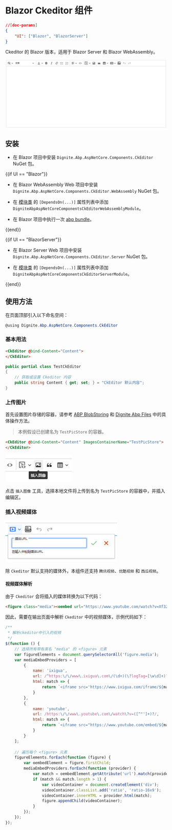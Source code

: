 # Blazor Ckeditor 组件

``` json
//[doc-params]
{
    "UI": ["Blazor", "BlazorServer"]
}
```

Ckeditor 的 Blazor 版本，适用于 Blazor Server 和 Blazor WebAssembly。

![Blazor Ckeditor 组件](images/ckeditor.jpg)

## 安装

* 在 Blazor 项目中安装 `Dignite.Abp.AspNetCore.Components.CkEditor` NuGet 包。

{{if UI == "Blazor"}}

* 在 Blazor WebAssembly Web 项目中安装 `Dignite.Abp.AspNetCore.Components.CkEditor.WebAssembly` NuGet 包。

* 在 [模块类](https://docs.abp.io/en/abp/latest/Module-Development-Basics) 的 `[DependsOn(...)]` 属性列表中添加 `DigniteAbpAspNetCoreComponentsCkEditorWebAssemblyModule`。

* 在 Blazor 项目中执行一次 [abp bundle](https://docs.abp.io/en/abp/latest/CLI#bundle)。

{{end}}

{{if UI == "BlazorServer"}}

* 在 Blazor Server Web 项目中安装 `Dignite.Abp.AspNetCore.Components.CkEditor.Server` NuGet 包。

* 在 [模块类](https://docs.abp.io/en/abp/latest/Module-Development-Basics) 的 `[DependsOn(...)]` 属性列表中添加 `DigniteAbpAspNetCoreComponentsCkEditorServerModule`。

{{end}}

## 使用方法

在页面顶部引入以下命名空间：

```csharp
@using Dignite.Abp.AspNetCore.Components.CkEditor
```

### 基本用法

```html
<CkEditor @bind-Content="Content">
</CkEditor>
```

```csharp
public partial class TestCkEditor
{
    // 获取或设置 Ckeditor 内容
    public string Content { get; set; } = "CkEditor 默认内容";
}
```

### 上传图片

首先设置图片存储的容器，请参考 [ABP BlobStoring](https://docs.abp.io/zh-Hans/abp/latest/Blob-Storing) 和 [Dignite Abp Files](Files.md) 中的具体操作方法。

> 本例假设已创建名为 `TestPicStore` 的容器。

```html
<CkEditor @bind-Content="Content" ImagesContainerName="TestPicStore">
</CkEditor>
```

![Blazor Ckeditor 上传图片](images/ckeditor-insert-pic.jpg)

点击 `插入图像` 工具，选择本地文件将上传到名为 `TestPicStore` 的容器中，并插入编辑区。

### 插入视频媒体

![Blazor Ckeditor 上传图片](images/ckeditor-insert-media.jpg)

除 `Ckeditor` 默认支持的媒体外，本组件还支持 `腾讯视频`、`优酷视频` 和 `西瓜视频`。

#### 视频媒体解析

由于 `Ckeditor` 会将插入的媒体转换为以下代码：

```html
<figure class="media"><oembed url="https://www.youtube.com/watch?v=Xf3ZUfESLeo"></oembed></figure>
```

因此，需要在输出页面中解析 `Ckeditor` 中的视频媒体，示例代码如下：

```javascript
/**
 * 解析ckeditor中引入的视频
 */
$(function () {
    // 选择所有带有类名 "media" 的 <figure> 元素
    var figureElements = document.querySelectorAll('figure.media');
    var mediaEmbedProviders = [
        {
            name: 'ixigua',
            url: /^https:\/\/www\.ixigua\.com\/(\d+)(\?logTag=[\w\d]+)?/,
            html: match => {
                return `<iframe src='https://www.ixigua.com/iframe/${match[1]}?autoplay=0' title="Ixigua video player" allowFullScreen></iframe>`;
            }
        },
        {
            name: 'youtube',
            url: /https:\/\/www\.youtube\.com\/watch\?v=([^"']+)?/,
            html: match => {
                return `<iframe src="https://www.youtube.com/embed/${match[1]}" title="YouTube video player" allow="accelerometer; autoplay; clipboard-write; encrypted-media; gyroscope; picture-in-picture; web-share" allowfullscreen></iframe>`;
            }
        }
    ];

    // 遍历每个 <figure> 元素
    figureElements.forEach(function (figure) {
        var oembedElement = figure.firstChild;
        mediaEmbedProviders.forEach(function (provider) {
            var match = oembedElement.getAttribute('url').match(provider.url);
            if (match && match.length > 1) {
                var videoContainer = document.createElement('div');
                videoContainer.classList.add('ratio', 'ratio-16x9');
                videoContainer.innerHTML = provider.html(match);
                figure.appendChild(videoContainer);
            }
        });
    });
});
```
